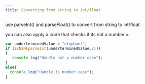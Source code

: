 ```yaml
---
title: Converting from string to int/float
---
```

use parseInt() and parseFloat() to convert from string to int/float

you can also apply a code that checks if its not a number =

```javascript
var underterminedValue = "elephant";
if (isNaN(parseInt(underterminedValue,2))) 
{
   console.log("Handle not a number case");
}
else{
  console.log("Handle is number case");
}
```
